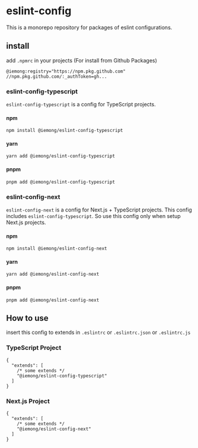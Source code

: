 # eslint-config
This is a monorepo repository for packages of eslint configurations.

## install

add `.npmrc` in your projects (For install from Github Packages)
```
@iemong:registry="https://npm.pkg.github.com"
//npm.pkg.github.com/:_authToken=gh...
```

### eslint-config-typescript

`eslint-config-typescript` is a config for TypeScript projects.

#### npm
``` 
npm install @iemong/eslint-config-typescript
```

#### yarn
```
yarn add @iemong/eslint-config-typescript
```

#### pnpm
```
pnpm add @iemong/eslint-config-typescript
```

### eslint-config-next

`eslint-config-next` is a config for Next.js + TypeScript projects. This config includes `eslint-config-typescript`. So use this config only when setup Next.js projects.

#### npm
``` 
npm install @iemong/eslint-config-next
```

#### yarn
```
yarn add @iemong/eslint-config-next
```

#### pnpm
```
pnpm add @iemong/eslint-config-next
```

## How to use

insert this config to extends in `.eslintrc` or `.eslintrc.json` or `.eslintrc.js`

### TypeScript Project
```
{
  "extends": [
    /* some extends */
    "@iemong/eslint-config-typescript"
  ]
}

```

### Next.js Project
```
{
  "extends": [
    /* some extends */
    "@iemong/eslint-config-next"
  ]
}

```
